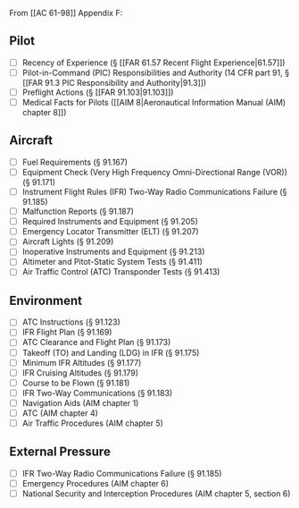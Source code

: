 From [[AC 61-98]] Appendix F:

## Pilot
- [ ] Recency of Experience (§ [[FAR 61.57 Recent Flight Experience|61.57]])
- [ ] Pilot-in-Command (PIC) Responsibilities and Authority (14 CFR part 91, § [[FAR 91.3 PIC Responsibility and Authority|91.3]])
- [ ] Preflight Actions (§ [[FAR 91.103|91.103]])
- [ ] Medical Facts for Pilots ([[AIM 8|Aeronautical Information Manual (AIM) chapter 8]])

## Aircraft
- [ ] Fuel Requirements (§ 91.167)
- [ ] Equipment Check (Very High Frequency Omni-Directional Range (VOR)) (§ 91.171)
- [ ] Instrument Flight Rules (IFR) Two-Way Radio Communications Failure (§ 91.185)
- [ ] Malfunction Reports (§ 91.187)
- [ ] Required Instruments and Equipment (§ 91.205)
- [ ] Emergency Locator Transmitter (ELT) (§ 91.207)
- [ ] Aircraft Lights (§ 91.209)
- [ ] Inoperative Instruments and Equipment (§ 91.213)
- [ ] Altimeter and Pitot-Static System Tests (§ 91.411)
- [ ] Air Traffic Control (ATC) Transponder Tests (§ 91.413)

## Environment
- [ ] ATC Instructions (§ 91.123)
- [ ] IFR Flight Plan (§ 91.169)
- [ ] ATC Clearance and Flight Plan (§ 91.173)
- [ ] Takeoff (TO) and Landing (LDG) in IFR (§ 91.175)
- [ ] Minimum IFR Altitudes (§ 91.177)
- [ ] IFR Cruising Altitudes (§ 91.179)
- [ ] Course to be Flown (§ 91.181)
- [ ] IFR Two-Way Communications (§ 91.183)
- [ ] Navigation Aids (AIM chapter 1)
- [ ] ATC (AIM chapter 4)
- [ ] Air Traffic Procedures (AIM chapter 5)

## External Pressure
- [ ] IFR Two-Way Radio Communications Failure (§ 91.185)
- [ ] Emergency Procedures (AIM chapter 6)
- [ ] National Security and Interception Procedures (AIM chapter 5, section 6)